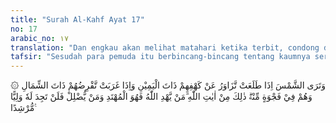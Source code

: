 ```yaml
---
title: "Surah Al-Kahf Ayat 17"
no: 17
arabic_no: ١٧
translation: "Dan engkau akan melihat matahari ketika terbit, condong dari gua mereka ke sebelah kanan, dan apabila matahari itu terbenam, menjauhi mereka ke sebelah kiri sedang mereka berada dalam tempat yang luas di dalam (gua) itu. Itulah sebagian dari tanda-tanda (kebesaran) Allah. Barangsiapa diberi petunjuk oleh Allah, maka dialah yang mendapat petunjuk; dan barangsiapa disesatkan-Nya, maka engkau tidak akan mendapatkan seorang penolong yang dapat memberi petunjuk kepadanya."
tafsir: "Sesudah para pemuda itu berbincang-bincang tentang kaumnya serta diri sendiri, mereka memutuskan untuk uzlah ke dalam gua di sebuah gunung yang mereka sepakati. Dalam ayat ini, Allah menerangkan keadaan tempat perlindungan mereka itu. Pintu gua tersebut menghadap ke utara. Di pagi hari matahari terbit dari arah timur dan di sore hari matahari condong ke barat menyilang pintu gua itu. Dengan demikian, cahaya matahari hanya mengenai langsung pintu gua dari samping kiri dan kanan. Penghuni-penghuni gua itu sendiri tidak terkena sinar matahari meskipun mereka berada di tempat yang luas. Ruangan gua itu mendapat cahaya matahari yang membias dari mulut gua. Maka ruangan itu tidaklah gelap dan selalu memperoleh udara yang sejuk. Mengenai di mana lokasi gua ini, para ahli tafsir berbeda pendapat. Ada yang mengatakan bahwa gua itu di daerah dekat Aela (Yerusalem) di Palestina. Ibnu Ishak mengatakan di Nainawa, yaitu suatu kota lama di daerah Mousul. Ada pula yang mengatakan di negeri Romawi. Dalam keterangan di atas disebutkan bahwa kisah-kisah ini terjadi di kota Ephesus, berdasarkan riwayat dari bangsa Arab. Akan tetapi, sampai sekarang tidak terdapat bukti yang kuat di mana sebenarnya tempat gua itu. Sekiranya ada faedahnya, tentu Rasul saw akan memberitahu kita dimana tempat itu.\n\nItulah tanda-tanda kekuasaan Allah yang diperlihatkan kepada para hamba-Nya yang beriman. Segala peristiwa yang dialami oleh para pemuda itu, sejak mereka memperoleh hidayah ke jalan tauhid, bermusuhan dengan kaumnya dan keluarganya tanpa mengindahkan kepentingan pribadi, padahal mereka masih muda, kemudian mereka memilih dengan tepat sebuah gua yang sehat untuk tempat tinggal, selanjutnya mereka terbangun kembali sesudah 300 tahun lebih lamanya berada dalam keadaan tertidur di dalam gua itu, menunjukkan tanda-tanda kekuasaan Allah yang terdapat dalam alam ini. Tetapi semua tanda-tanda itu hanya dapat dihayati oleh mereka yang diberi taufik oleh Allah swt untuk menerima petunjuk kepada jalan kebenaran seperti pemuda-pemuda penghuni gua itu. Merekalah orang-orang yang memperoleh petunjuk dan dengan tepat memilih jalan kebenaran, sehingga mereka berbahagia dalam kehidupan duniawi dan ukhrawi. Mereka telah mencapai dan menghayati segala rahmat dan pertolongan Allah swt yang sebelumnya selalu mereka harap-harapkan. \n\nBerbeda halnya dengan mereka ialah orang-orang yang tidak memperoleh petunjuk. Mereka ini adalah orang-orang yang sesat karena salah memilih jalan yang harus ditempuh. Kecondongan kepada nafsu duniawi menyebab-kan mereka salah dalam memilih jalan kebenaran. Mereka terjerumus ke dalam kesesatan jalan yang tidak membawa kebahagiaan. Allah menyesat-kan mereka karena memang demikian keadaannya. Bagi mereka sangat sukar untuk menemukan pembimbing yang mengembalikan mereka ke jalan yang lurus dan melepaskan dari kesesatan, karena iman dan ingkar itu terletak pada kehendak Allah. Dia memberi taufik kepada hamba-Nya yang dikehendaki-Nya dan membiarkan orang yang dikehendaki-Nya dalam kesesatan."
---
```

۞ وَتَرَى الشَّمْسَ اِذَا طَلَعَتْ تَّزَاوَرُ عَنْ كَهْفِهِمْ ذَاتَ الْيَمِيْنِ وَاِذَا غَرَبَتْ تَّقْرِضُهُمْ ذَاتَ الشِّمَالِ وَهُمْ فِيْ فَجْوَةٍ مِّنْهُۗ ذٰلِكَ مِنْ اٰيٰتِ اللّٰهِ ۗمَنْ يَّهْدِ اللّٰهُ فَهُوَ الْمُهْتَدِ وَمَنْ يُّضْلِلْ فَلَنْ تَجِدَ لَهٗ وَلِيًّا مُّرْشِدًا ࣖ 